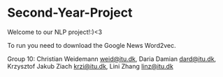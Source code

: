 # Second-Year-Project
Welcome to our NLP project!:)<3

To run you need to download the Google News Word2vec.

Group 10: 
Christian Weidemann weid@itu.dk,
Daria Damian dard@itu.dk,
Krzysztof Jakub Ziach krzi@itu.dk,
Lini Zhang linz@itu.dk

